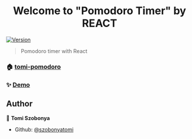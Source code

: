 <h1 align="center">Welcome to "Pomodoro Timer" by REACT</h1>
<p>
  <a href="https://www.npmjs.com/package/react-pomodoro" target="_blank">
    <img alt="Version" src="https://img.shields.io/npm/v/react-pomodoro.svg">
  </a>
</p>

> Pomodoro timer with React

### 🏠 [tomi-pomodoro](https://tomi-pomodoro.netlify.app/)

### ✨ [Demo](https://szobonyatomi.github.io/react-pomodoro/)

## Author

👤 **Tomi Szobonya**

- Github: [@szobonyatomi](https://github.com/szobonyatomi)
